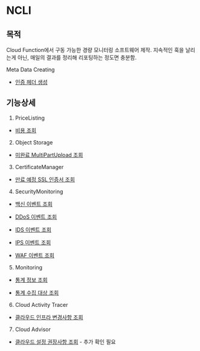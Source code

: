 # NCLI

## 목적

Cloud Function에서 구동 가능한 경량 모니터링 소프트웨어 제작. 지속적인 훅을 날리는게 아닌, 매일의 결과를 정리해 리포팅하는 정도면 충분함.

Meta Data Creating

- [인증 헤더 생성](https://api.ncloud-docs.com/docs/common-ncpapi)

## 기능상세

1. PriceListing

- [비용 조회](https://api.ncloud-docs.com/docs/platform-costandusage-getdemandcostlist)

2. Object Storage

- [미완료 MultiPartUpload 조회](https://api.ncloud-docs.com/docs/storage-objectstorage-listmultipartuploads)

3. CertificateManager

- [만료 예정 SSL 인증서 조회](https://api.ncloud-docs.com/docs/security-certificatemanager-getcertificatelist)

4. SecurityMonitoring

- [백신 이벤트 조회](https://api.ncloud-docs.com/docs/security-securitymonitoring-getavlist)

- [DDoS 이벤트 조회](https://api.ncloud-docs.com/docs/security-securitymonitoring-getddoslist)

- [IDS 이벤트 조회](https://api.ncloud-docs.com/docs/security-securitymonitoring-getidslist)

- [IPS 이벤트 조회](https://api.ncloud-docs.com/docs/security-securitymonitoring-getipslist)

- [WAF 이벤트 조회](https://api.ncloud-docs.com/docs/security-securitymonitoring-getwaflist)

5. Monitoring

- [통계 정보 조회](https://api.ncloud-docs.com/docs/management-monitoring-getmetricstatisticlist)

- [통계 수집 대상 조회](https://api.ncloud-docs.com/docs/management-monitoring-getlistmetrics)

6. Cloud Activity Tracer

- [클라우드 인프라 변경사항 조회](https://api.ncloud-docs.com/docs/management-cloudactivitytracer-getactivitylist)

7. Cloud Advisor

- [클라우드 설정 권장사항 조회](https://api.ncloud-docs.com/docs/management-cloud-advisor-refresh) - 추가 확인 필요

